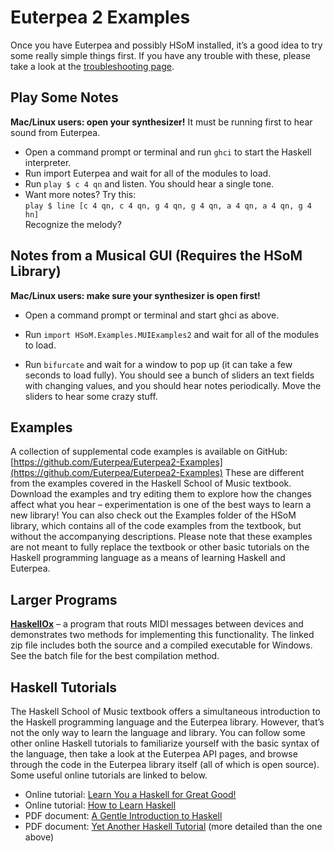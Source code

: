 # Euterpea 2 Examples

Once you have Euterpea and possibly HSoM installed, it’s a good idea to try some really simple things first. If you have any trouble with these, please take a look at the [troubleshooting page](https://euterpea.github.io/troubleshooting).

## Play Some Notes

**Mac/Linux users: open your synthesizer!** It must be running first to hear sound from Euterpea.

- Open a command prompt or terminal and run ``ghci`` to start the Haskell interpreter.
- Run import Euterpea and wait for all of the modules to load.
- Run ``play $ c 4 qn`` and listen. You should hear a single tone.
- Want more notes? Try this: \
``play $ line [c 4 qn, c 4 qn, g 4 qn, g 4 qn, a 4 qn, a 4 qn, g 4 hn]`` \
Recognize the melody?


## Notes from a Musical GUI (Requires the HSoM Library)

**Mac/Linux users: make sure your synthesizer is open first!**

- Open a command prompt or terminal and start ghci as above. 

- Run ``import HSoM.Examples.MUIExamples2`` and wait for all of the modules to load.

- Run ``bifurcate`` and wait for a window to pop up (it can take a few seconds to load fully).
You should see a bunch of sliders an text fields with changing values, and you should hear notes periodically.
Move the sliders to hear some crazy stuff.

## Examples

A collection of supplemental code examples is available on GitHub:
[https://github.com/Euterpea/Euterpea2-Examples](https://github.com/Euterpea/Euterpea2-Examples)
These are different from the examples covered in the Haskell School of Music textbook. 
Download the examples and try editing them to explore how the changes affect what you hear – 
experimentation is one of the best ways to learn a new library! 
You can also check out the Examples folder of the HSoM library, which contains all of the code examples from the textbook, 
but without the accompanying descriptions.
Please note that these examples are not meant to fully replace the textbook or other basic tutorials on the 
Haskell programming language as a means of learning Haskell and Euterpea.

## Larger Programs

**[HaskellOx](https://github.com/donya/HaskellOx)** – a program that routs MIDI messages between devices and demonstrates two methods for 
implementing this functionality. The linked zip file includes both the source and a compiled executable for Windows. 
See the batch file for the best compilation method.

## Haskell Tutorials

The Haskell School of Music textbook offers a simultaneous introduction to the Haskell programming language and the Euterpea library. 
However, that’s not the only way to learn the language and library. You can follow some other online Haskell tutorials to familiarize yourself 
with the basic syntax of the language, then take a look at the Euterpea API pages, and browse through the code in the Euterpea library itself 
(all of which is open source). Some useful online tutorials are linked to below.

- Online tutorial: [Learn You a Haskell for Great Good!](http://learnyouahaskell.com/introduction)
- Online tutorial: [How to Learn Haskell](https://acm.wustl.edu/functional/haskell.php)
- PDF document: [A Gentle Introduction to Haskell](https://www.haskell.org/tutorial/haskell-98-tutorial.pdf)
- PDF document: [Yet Another Haskell Tutorial](https://www.umiacs.umd.edu/~hal/docs/daume02yaht.pdf) (more detailed than the one above)
